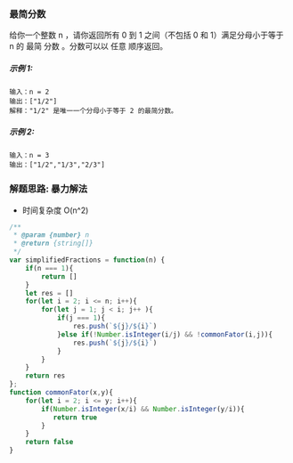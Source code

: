 ### 最简分数
给你一个整数 n ，请你返回所有 0 到 1 之间（不包括 0 和 1）满足分母小于等于  n 的 最简 分数 。分数可以以 任意 顺序返回。

##### 示例 1:

    输入：n = 2
    输出：["1/2"]
    解释："1/2" 是唯一一个分母小于等于 2 的最简分数。

##### 示例 2:

    输入：n = 3
    输出：["1/2","1/3","2/3"]

### 解题思路:  暴力解法
- 时间复杂度 O(n^2)
```js
/**
 * @param {number} n
 * @return {string[]}
 */
var simplifiedFractions = function(n) {
    if(n === 1){
        return []
    }
    let res = []
    for(let i = 2; i <= n; i++){
        for(let j = 1; j < i; j++ ){
            if(j === 1){
                res.push(`${j}/${i}`)
            }else if(!Number.isInteger(i/j) && !commonFator(i,j)){
                res.push(`${j}/${i}`)
            }
        }
    }
    return res
};
function commonFator(x,y){
    for(let i = 2; i <= y; i++){
        if(Number.isInteger(x/i) && Number.isInteger(y/i)){
           return true
        }
    }
    return false
}
```
